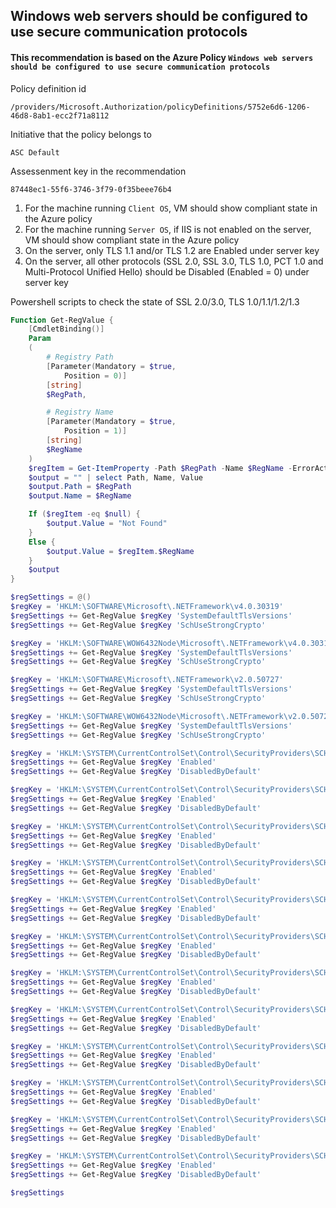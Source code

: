 ## Windows web servers should be configured to use secure communication protocols

#### This recommendation is based on the Azure Policy `Windows web servers should be configured to use secure communication protocols`

Policy definition id
```
/providers/Microsoft.Authorization/policyDefinitions/5752e6d6-1206-46d8-8ab1-ecc2f71a8112
```
Initiative that the policy belongs to
```
ASC Default
```
Assessenment key in the recommendation
```
87448ec1-55f6-3746-3f79-0f35beee76b4
```

1. For the machine running `Client OS`, VM should show compliant state in the Azure policy
2. For the machine running `Server OS`, if IIS is not enabled on the server, VM should show compliant state in the Azure policy
3. On the server, only TLS 1.1 and/or TLS 1.2 are Enabled under server key
4. On the server, all other protocols (SSL 2.0, SSL 3.0, TLS 1.0, PCT 1.0 and Multi-Protocol Unified Hello) should be Disabled (Enabled = 0) under server key

Powershell scripts to check the state of SSL 2.0/3.0, TLS 1.0/1.1/1.2/1.3
```powershell
Function Get-RegValue {
    [CmdletBinding()]
    Param
    (
        # Registry Path
        [Parameter(Mandatory = $true,
            Position = 0)]
        [string]
        $RegPath,

        # Registry Name
        [Parameter(Mandatory = $true,
            Position = 1)]
        [string]
        $RegName
    )
    $regItem = Get-ItemProperty -Path $RegPath -Name $RegName -ErrorAction Ignore
    $output = "" | select Path, Name, Value
    $output.Path = $RegPath
    $output.Name = $RegName

    If ($regItem -eq $null) {
        $output.Value = "Not Found"
    }
    Else {
        $output.Value = $regItem.$RegName
    }
    $output
}

$regSettings = @()
$regKey = 'HKLM:\SOFTWARE\Microsoft\.NETFramework\v4.0.30319'
$regSettings += Get-RegValue $regKey 'SystemDefaultTlsVersions'
$regSettings += Get-RegValue $regKey 'SchUseStrongCrypto'

$regKey = 'HKLM:\SOFTWARE\WOW6432Node\Microsoft\.NETFramework\v4.0.30319'
$regSettings += Get-RegValue $regKey 'SystemDefaultTlsVersions'
$regSettings += Get-RegValue $regKey 'SchUseStrongCrypto'

$regKey = 'HKLM:\SOFTWARE\Microsoft\.NETFramework\v2.0.50727'
$regSettings += Get-RegValue $regKey 'SystemDefaultTlsVersions'
$regSettings += Get-RegValue $regKey 'SchUseStrongCrypto'

$regKey = 'HKLM:\SOFTWARE\WOW6432Node\Microsoft\.NETFramework\v2.0.50727'
$regSettings += Get-RegValue $regKey 'SystemDefaultTlsVersions'
$regSettings += Get-RegValue $regKey 'SchUseStrongCrypto'

$regKey = 'HKLM:\SYSTEM\CurrentControlSet\Control\SecurityProviders\SCHANNEL\Protocols\TLS 1.3\Server'
$regSettings += Get-RegValue $regKey 'Enabled'
$regSettings += Get-RegValue $regKey 'DisabledByDefault'

$regKey = 'HKLM:\SYSTEM\CurrentControlSet\Control\SecurityProviders\SCHANNEL\Protocols\TLS 1.3\Client'
$regSettings += Get-RegValue $regKey 'Enabled'
$regSettings += Get-RegValue $regKey 'DisabledByDefault'

$regKey = 'HKLM:\SYSTEM\CurrentControlSet\Control\SecurityProviders\SCHANNEL\Protocols\TLS 1.2\Server'
$regSettings += Get-RegValue $regKey 'Enabled'
$regSettings += Get-RegValue $regKey 'DisabledByDefault'

$regKey = 'HKLM:\SYSTEM\CurrentControlSet\Control\SecurityProviders\SCHANNEL\Protocols\TLS 1.2\Client'
$regSettings += Get-RegValue $regKey 'Enabled'
$regSettings += Get-RegValue $regKey 'DisabledByDefault'

$regKey = 'HKLM:\SYSTEM\CurrentControlSet\Control\SecurityProviders\SCHANNEL\Protocols\TLS 1.1\Server'
$regSettings += Get-RegValue $regKey 'Enabled'
$regSettings += Get-RegValue $regKey 'DisabledByDefault'

$regKey = 'HKLM:\SYSTEM\CurrentControlSet\Control\SecurityProviders\SCHANNEL\Protocols\TLS 1.1\Client'
$regSettings += Get-RegValue $regKey 'Enabled'
$regSettings += Get-RegValue $regKey 'DisabledByDefault'

$regKey = 'HKLM:\SYSTEM\CurrentControlSet\Control\SecurityProviders\SCHANNEL\Protocols\TLS 1.0\Server'
$regSettings += Get-RegValue $regKey 'Enabled'
$regSettings += Get-RegValue $regKey 'DisabledByDefault'

$regKey = 'HKLM:\SYSTEM\CurrentControlSet\Control\SecurityProviders\SCHANNEL\Protocols\TLS 1.0\Client'
$regSettings += Get-RegValue $regKey 'Enabled'
$regSettings += Get-RegValue $regKey 'DisabledByDefault'

$regKey = 'HKLM:\SYSTEM\CurrentControlSet\Control\SecurityProviders\SCHANNEL\Protocols\SSL 2.0\Server'
$regSettings += Get-RegValue $regKey 'Enabled'
$regSettings += Get-RegValue $regKey 'DisabledByDefault'

$regKey = 'HKLM:\SYSTEM\CurrentControlSet\Control\SecurityProviders\SCHANNEL\Protocols\SSL 2.0\Client'
$regSettings += Get-RegValue $regKey 'Enabled'
$regSettings += Get-RegValue $regKey 'DisabledByDefault'

$regKey = 'HKLM:\SYSTEM\CurrentControlSet\Control\SecurityProviders\SCHANNEL\Protocols\SSL 3.0\Server'
$regSettings += Get-RegValue $regKey 'Enabled'
$regSettings += Get-RegValue $regKey 'DisabledByDefault'

$regKey = 'HKLM:\SYSTEM\CurrentControlSet\Control\SecurityProviders\SCHANNEL\Protocols\SSL 3.0\Client'
$regSettings += Get-RegValue $regKey 'Enabled'
$regSettings += Get-RegValue $regKey 'DisabledByDefault'

$regSettings
```
